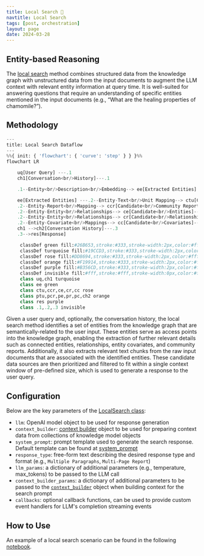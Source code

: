 ```yaml
---
title: Local Search 🔎
navtitle: Local Search
tags: [post, orchestration]
layout: page
date: 2024-03-28
---
```


## Entity-based Reasoning

The [local search](https://github.com/microsoft/graphrag/blob/main//graphrag/query/structured_search/local_search/) method combines structured data from the knowledge graph with unstructured data from the input documents to augment the LLM context with relevant entity information at query time. It is well-suited for answering questions that require an understanding of specific entities mentioned in the input documents (e.g., “What are the healing properties of chamomile?”).

## Methodology

```py
---
title: Local Search Dataflow
---
%%{ init: { 'flowchart': { 'curve': 'step' } } }%%
flowchart LR

    uq[User Query] ---.1
    ch1[Conversation<br/>History]---.1

    .1--Entity<br/>Description<br/>Embedding--> ee[Extracted Entities]

    ee[Extracted Entities] ---.2--Entity-Text<br/>Unit Mapping--> ctu[Candidate<br/>Text Units]--Ranking + <br/>Filtering -->ptu[Prioritized<br/>Text Units]---.3
    .2--Entity-Report<br/>Mapping--> ccr[Candidate<br/>Community Reports]--Ranking + <br/>Filtering -->pcr[Prioritized<br/>Community Reports]---.3
    .2--Entity-Entity<br/>Relationships--> ce[Candidate<br/>Entities]--Ranking + <br/>Filtering -->pe[Prioritized<br/>Entities]---.3
    .2--Entity-Entity<br/>Relationships--> cr[Candidate<br/>Relationships]--Ranking + <br/>Filtering -->pr[Prioritized<br/>Relationships]---.3
    .2--Entity-Covariate<br/>Mappings--> cc[Candidate<br/>Covariates]--Ranking + <br/>Filtering -->pc[Prioritized<br/>Covariates]---.3
    ch1 -->ch2[Conversation History]---.3
    .3-->res[Response]

     classDef green fill:#26B653,stroke:#333,stroke-width:2px,color:#fff;
     classDef turquoise fill:#19CCD3,stroke:#333,stroke-width:2px,color:#fff;
     classDef rose fill:#DD8694,stroke:#333,stroke-width:2px,color:#fff;
     classDef orange fill:#F19914,stroke:#333,stroke-width:2px,color:#fff;
     classDef purple fill:#B356CD,stroke:#333,stroke-width:2px,color:#fff;
     classDef invisible fill:#fff,stroke:#fff,stroke-width:0px,color:#fff, width:0px;
     class uq,ch1 turquoise
     class ee green
     class ctu,ccr,ce,cr,cc rose
     class ptu,pcr,pe,pr,pc,ch2 orange
     class res purple
     class .1,.2,.3 invisible


```

Given a user query and, optionally, the conversation history, the local search method identifies a set of entities from the knowledge graph that are semantically-related to the user input. These entities serve as access points into the knowledge graph, enabling the extraction of further relevant details such as connected entities, relationships, entity covariates, and community reports. Additionally, it also extracts relevant text chunks from the raw input documents that are associated with the identified entities. These candidate data sources are then prioritized and filtered to fit within a single context window of pre-defined size, which is used to generate a response to the user query.

## Configuration

Below are the key parameters of the [LocalSearch class](https://github.com/microsoft/graphrag/blob/main//graphrag/query/structured_search/local_search/search.py):
* `llm`: OpenAI model object to be used for response generation
* `context_builder`: [context builder](https://github.com/microsoft/graphrag/blob/main//graphrag/query/structured_search/local_search/mixed_context.py) object to be used for preparing context data from collections of knowledge model objects
* `system_prompt`: prompt template used to generate the search response. Default template can be found at [system_prompt](https://github.com/microsoft/graphrag/blob/main//graphrag/query/structured_search/local_search/system_prompt.py)
* `response_type`: free-form text describing the desired response type and format (e.g., `Multiple Paragraphs`, `Multi-Page Report`)
* `llm_params`: a dictionary of additional parameters (e.g., temperature, max_tokens) to be passed to the LLM call
* `context_builder_params`: a dictionary of additional parameters to be passed to the [`context_builder`](https://github.com/microsoft/graphrag/blob/main//graphrag/query/structured_search/local_search/mixed_context.py) object when building context for the search prompt
* `callbacks`: optional callback functions, can be used to provide custom event handlers for LLM's completion streaming events

## How to Use

An example of a local search scenario can be found in the following [notebook](../notebooks/local_search_nb).


